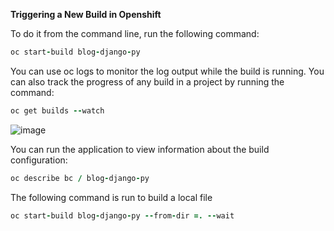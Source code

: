 **Triggering a New Build in Openshift**

To do it from the command line, run the following command:
```ruby
oc start-build blog-django-py
```
You can use oc logs to monitor the log output while the build is running. You can also track the progress of any build in a project by running the command:
```ruby
oc get builds --watch
```
![image](https://user-images.githubusercontent.com/3519706/89737576-888c9000-da7a-11ea-8d7f-47b0d86fffe5.png)

You can run the application to view information about the build configuration:
```ruby
oc describe bc / blog-django-py
```
The following command is run to build a local file
```ruby
oc start-build blog-django-py --from-dir =. --wait
```
